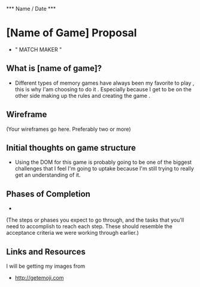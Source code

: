 *** Name / Date ***

# [Name of Game] Proposal
- " MATCH MAKER "

## What is [name of game]?

 - Different types of memory games have always been my favorite to play , this
 is why I'am choosing to do it . Especially because I get to be on the other side
 making up the rules and creating the game . 

## Wireframe

(Your wireframes go here. Preferably two or more)

## Initial thoughts on game structure

 - Using the DOM for this game is probably going to be one of the biggest challenges 
 that I feel I'm going to uptake because I'm still trying to really get an understanding of it.


## Phases of Completion

- 

(The steps or phases you expect to go through, and the tasks that you'll need to accomplish to reach each step. These should resemble the acceptance criteria we were working through earlier.)

## Links and Resources
 I will be getting my images from 
 - http://getemoji.com
